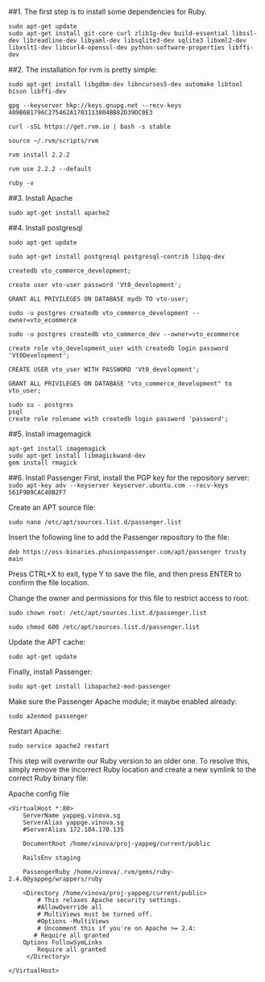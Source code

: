 
##1. The first step is to install some dependencies for Ruby.

```
sudo apt-get update
sudo apt-get install git-core curl zlib1g-dev build-essential libssl-dev libreadline-dev libyaml-dev libsqlite3-dev sqlite3 libxml2-dev libxslt1-dev libcurl4-openssl-dev python-software-properties libffi-dev
```

##2. The installation for rvm is pretty simple:
```
sudo apt-get install libgdbm-dev libncurses5-dev automake libtool bison libffi-dev

gpg --keyserver hkp://keys.gnupg.net --recv-keys 409B6B1796C275462A1703113804BB82D39DC0E3

curl -sSL https://get.rvm.io | bash -s stable

source ~/.rvm/scripts/rvm

rvm install 2.2.2

rvm use 2.2.2 --default

ruby -v
```
##3. Install Apache
```
sudo apt-get install apache2
```

##4. Install postgresql
```
sudo apt-get update

sudo apt-get install postgresql postgresql-contrib libpq-dev

createdb vto_commerce_development;

create user vto-user password 'Vt0_development';

GRANT ALL PRIVILEGES ON DATABASE mydb TO vto-user;

sudo -u postgres createdb vto_commerce_development --owner=vto_ecommerce

sudo -u postgres createdb vto_commerce_dev --owner=vto_ecommerce

create role vto_development_user with createdb login password 'Vt0Development';

CREATE USER vto_user WITH PASSWORD 'Vt0_development';

GRANT ALL PRIVILEGES ON DATABASE "vto_commerce_development" to vto_user;
```

```
sudo su - postgres
psql
create role rolename with createdb login password 'password';
```
##5. Install imagemagick
```
apt-get install imagemagick
sudo apt-get install libmagickwand-dev
gem install rmagick
```
##6. Install Passenger
First, install the PGP key for the repository server:
```sudo apt-key adv --keyserver keyserver.ubuntu.com --recv-keys 561F9B9CAC40B2F7```

Create an APT source file:
```
sudo nano /etc/apt/sources.list.d/passenger.list
```

Insert the following line to add the Passenger repository to the file:

```
deb https://oss-binaries.phusionpassenger.com/apt/passenger trusty main
```
Press CTRL+X to exit, type Y to save the file, and then press ENTER to confirm the file location.

Change the owner and permissions for this file to restrict access to root:

```
sudo chown root: /etc/apt/sources.list.d/passenger.list

sudo chmod 600 /etc/apt/sources.list.d/passenger.list
```
Update the APT cache:

```
sudo apt-get update
```
Finally, install Passenger:

```
sudo apt-get install libapache2-mod-passenger
```
Make sure the Passenger Apache module; it maybe enabled already:

```
sudo a2enmod passenger
```
Restart Apache:

```
sudo service apache2 restart
```
This step will overwrite our Ruby version to an older one. To resolve this, simply remove the incorrect Ruby location and create a new symlink to the correct Ruby binary file:

Apache config file
```
<VirtualHost *:80>
    ServerName yappeg.vinova.sg 
    ServerAlias yappge.vinova.sg
    #ServerAlias 172.104.170.135

    DocumentRoot /home/vinova/proj-yappeg/current/public

    RailsEnv staging

    PassengerRuby /home/vinova/.rvm/gems/ruby-2.4.0@yappeg/wrappers/ruby

    <Directory /home/vinova/proj-yappeg/current/public>
        # This relaxes Apache security settings.
        #AllowOverride all
        # MultiViews must be turned off.
        #Options -MultiViews
        # Uncomment this if you're on Apache >= 2.4:
       # Require all granted
	Options FollowSymLinks
        Require all granted
     </Directory>

</VirtualHost>
```
